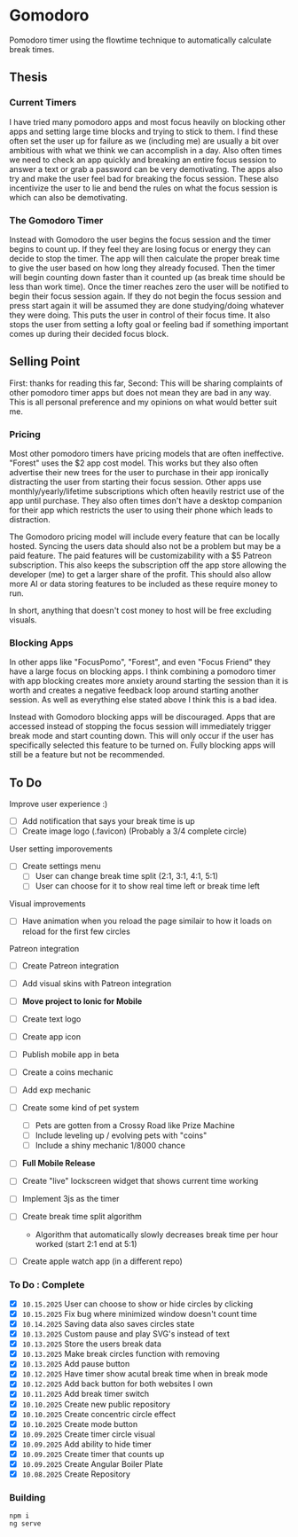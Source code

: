 
# Gomodoro
Pomodoro timer using the flowtime technique to automatically calculate break times.

## Thesis
### Current Timers
I have tried many pomodoro apps and most focus heavily on blocking other apps and setting large time blocks and trying to stick to them. I find these often set the user up for failure as we (including me) are usually a bit over ambitious with what we think we can accomplish in a day. Also often times we need to check an app quickly and breaking an entire focus session to answer a text or grab a password can be very demotivating. The apps also try and make the user feel bad for breaking the focus session. These also incentivize the user to lie and bend the rules on what the focus session is which can also be demotivating.

### The Gomodoro Timer
Instead with Gomodoro the user begins the focus session and the timer begins to count up. If they feel they are losing focus or energy they can decide to stop the timer. The app will then calculate the proper break time to give the user based on how long they already focused. Then the timer will begin counting down faster than it counted up (as break time should be less than work time). Once the timer reaches zero the user will be notified to begin their focus session again. If they do not begin the focus session and press start again it will be assumed they are done studying/doing whatever they were doing. This puts the user in control of their focus time. It also stops the user from setting a lofty goal or feeling bad if something important comes up during their decided focus block.

## Selling Point
First: thanks for reading this far, Second: This will be sharing complaints of other pomodoro timer apps but does not mean they are bad in any way. This is all personal preference and my opinions on what would better suit me.

### Pricing
Most other pomodoro timers have pricing models that are often ineffective. "Forest" uses the $2 app cost model. This works but they also often advertise their new trees for the user to purchase in their app ironically distracting the user from starting their focus session. Other apps use monthly/yearly/lifetime subscriptions which often heavily restrict use of the app until purchase. They also often times don't have a desktop companion for their app which restricts the user to using their phone which leads to distraction.

The Gomodoro pricing model will include every feature that can be locally hosted. Syncing the users data should also not be a problem but may be a paid feature. The paid features will be customizability with a $5 Patreon subscription. This also keeps the subscription off the app store allowing the developer (me) to get a larger share of the profit. This should also allow more AI or data storing features to be included as these require money to run.

In short, anything that doesn't cost money to host will be free excluding visuals.

### Blocking Apps
In other apps like "FocusPomo", "Forest", and even "Focus Friend" they have a large focus on blocking apps. I think combining a pomodoro timer with app blocking creates more anxiety around starting the session than it is worth and creates a negative feedback loop around starting another session. As well as everything else stated above I think this is a bad idea.

Instead with Gomodoro blocking apps will be discouraged. Apps that are accessed instead of stopping the focus session will immediately trigger break mode and start counting down. This will only occur if the user has specifically selected this feature to be turned on. Fully blocking apps will still be a feature but not be recommended.

## To Do

Improve user experience :)
- [ ] Add notification that says your break time is up
- [ ] Create image logo (.favicon) (Probably a 3/4 complete circle)

User setting imporovements
- [ ] Create settings menu 
    - [ ] User can change break time split (2:1, 3:1, 4:1, 5:1)
    - [ ] User can choose for it to show real time left or break time left

Visual improvements
- [ ] Have animation when you reload the page similair to how it loads on reload for the first few circles

Patreon integration
- [ ] Create Patreon integration
- [ ] Add visual skins with Patreon integration


- [ ] **Move project to Ionic for Mobile**
- [ ] Create text logo
- [ ] Create app icon
- [ ] Publish mobile app in beta

- [ ] Create a coins mechanic
- [ ] Add exp mechanic
- [ ] Create some kind of pet system
    - [ ] Pets are gotten from a Crossy Road like Prize Machine
    - [ ] Include leveling up / evolving pets with "coins"
    - [ ] Include a shiny mechanic 1/8000 chance

- [ ] **Full Mobile Release**
- [ ] Create "live" lockscreen widget that shows current time working
- [ ] Implement 3js as the timer
- [ ] Create break time split algorithm 
    - Algorithm that automatically slowly decreases break time per hour worked (start 2:1 end at 5:1)

- [ ] Create apple watch app (in a different repo)

### To Do : Complete
- [X] `10.15.2025` User can choose to show or hide circles by clicking
- [X] `10.15.2025` Fix bug where minimized window doesn't count time
- [X] `10.14.2025` Saving data also saves circles state
- [X] `10.13.2025` Custom pause and play SVG's instead of text
- [X] `10.13.2025` Store the users break data
- [X] `10.13.2025` Make break circles function with removing 
- [X] `10.13.2025` Add pause button
- [X] `10.12.2025` Have timer show acutal break time when in break mode
- [X] `10.12.2025` Add back button for both websites I own
- [X] `10.11.2025` Add break timer switch
- [X] `10.10.2025` Create new public repository
- [X] `10.10.2025` Create concentric circle effect
- [X] `10.10.2025` Create mode button
- [X] `10.09.2025` Create timer circle visual
- [X] `10.09.2025` Add ability to hide timer
- [X] `10.09.2025` Create timer that counts up
- [X] `10.09.2025` Create Angular Boiler Plate
- [X] `10.08.2025` Create Repository

### Building
```
npm i
ng serve
```